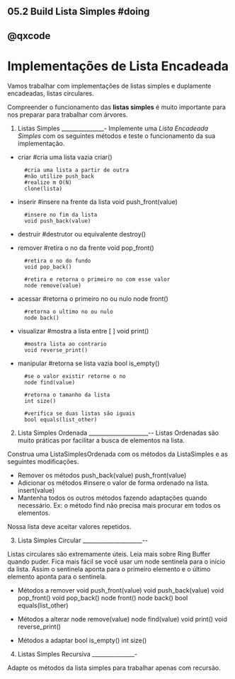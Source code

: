 ## 05.2 Build Lista Simples               #doing
## @qxcode

Implementações de Lista Encadeada
==============================
Vamos trabalhar com implementações de listas simples e duplamente encadeadas, listas circulares. 

Compreender o funcionamento das **listas simples** é muito importante para nos preparar para trabalhar com árvores.

1. Listas Simples
_______________-
Implemente uma _Lista Encadeada Simples_ com os seguintes métodos e teste o funcionamento da sua implementação.

- criar
        #cria uma lista vazia
        criar()
        
        #cria uma lista a partir de outra
        #não utilize push_back
        #realize m O(N)
        clone(lista)
- inserir
        #insere na frente da lista
        void push_front(value)
        
        #insere no fim da lista
        void push_back(value)    
- destruir
        #destrutor ou equivalente
        destroy()
- remover
        #retira o no da frente
        void pop_front()
        
        #retira o no do fundo
        void pop_back()
 
        #retira e retorna o primeiro no com esse valor
        node remove(value)
- acessar
        #retorna o primeiro no ou nulo
        node front()
            
        #retorna o ultimo no ou nulo
        node back()
- visualizar
        #mostra a lista entre [ ]
        void print()
            
        #mostra lista ao contrario
        void reverse_print()    
- manipular
        #retorna se lista vazia
        bool is_empty()
            
        #se o valor existir retorne o no
        node find(value)
        
        #retorna o tamanho da lista
        int size()
            
        #verifica se duas listas são iguais
        bool equals(list_other)

2. Lista Simples Ordenada
_____________________--
Listas Ordenadas são muito práticas por facilitar a busca de elementos na lista.

Construa uma ListaSimplesOrdenada com os métodos da ListaSimples e as seguintes
modificações.

- Remover os métodos
        push_back(value)
        push_front(value)
- Adicionar os métodos
        #insere o valor de forma ordenado na lista.
        insert(value)  
- Mantenha todos os outros métodos fazendo adaptações quando necessário. Ex: o método find não precisa mais procurar em todos os elementos.

Nossa lista deve aceitar valores repetidos.

3. Lista Simples Circular
_____________________--

Listas circulares são extremamente úteis. Leia mais sobre Ring Buffer quando puder.
Fica mais fácil se você usar um node sentinela para o início da lista.
Assim o sentinela aponta para o primeiro elemento e o último elemento aponta para
o sentinela.

- Métodos a remover
        void push_front(value)
        void push_back(value)
        void pop_front()
        void pop_back()
        node front()
        node back()
        bool equals(list_other)

- Métodos a alterar
        node remove(value)
        node find(value)
        void print()
        void reverse_print()    

- Métodos a adaptar
        bool is_empty()
        int size()

4. Listas Simples Recursiva
_______________-

Adapte os métodos da lista simples para trabalhar apenas com recursão.
